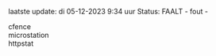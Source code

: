 laatste update: 
di 05-12-2023  9:34   uur 
Status: FAALT - fout - 
<div class="service O">cfence</div><div class="service Y">microstation</div><div class="service G">httpstat</div>
